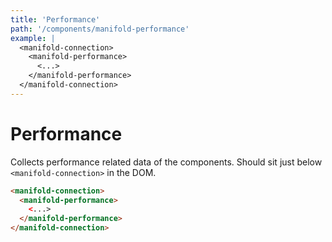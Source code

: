 ```yaml
---
title: 'Performance'
path: '/components/manifold-performance'
example: |
  <manifold-connection>
    <manifold-performance>
      <...>
    </manifold-performance>
  </manifold-connection>
---
```


# Performance

Collects performance related data of the components. Should sit just below
`<manifold-connection>` in the DOM.

```html
<manifold-connection>
  <manifold-performance>
    <...>
  </manifold-performance>
</manifold-connection>
```
